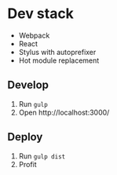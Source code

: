 # Dev stack

- Webpack
- React
- Stylus with autoprefixer
- Hot module replacement

## Develop
1. Run ``` gulp ```
2. Open http://localhost:3000/

## Deploy
1. Run ``` gulp dist ```
2. Profit